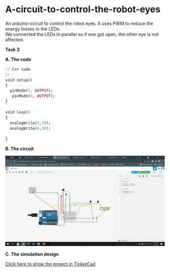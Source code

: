 # A-circuit-to-control-the-robot-eyes
An arduino-circuit to control the robot eyes. It uses PWM to reduce the energy losses in the LEDs.  
We connected the LEDs in parallel so if one got open, the other eye is not affected.


**Task 3**    
  
   **A. The code**  

```ruby
// C++ code
//
void setup()
{
  pinMode(5, OUTPUT);
   pinMode(6, OUTPUT);
}

void loop()
{
  analogWrite(5,30);
  analogWrite(6,30);
 
}
  ```  
  
 **B. The circuit**  
   
   
 
 ![Circuit](Screenshot(232).png)
 
  **C. The simulation design**  
  
   [Click here to show the project in TinkerCad](https://www.tinkercad.com/things/ksFgz8UA8BV)     
     
  
       
     
